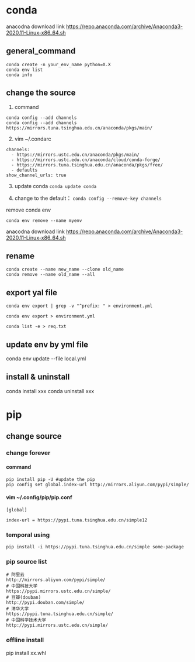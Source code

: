 # conda

anacodna download link
https://repo.anaconda.com/archive/Anaconda3-2020.11-Linux-x86_64.sh

## general_command 
```
conda create -n your_env_name python=X.X
conda env list
conda info
```
## change the source 
1. command
```
conda config --add channels
conda config --add channels https://mirrors.tuna.tsinghua.edu.cn/anaconda/pkgs/main/
```
2. vim ~/.condarc
```
channels:
  - https://mirrors.ustc.edu.cn/anaconda/pkgs/main/
  - https://mirrors.ustc.edu.cn/anaconda/cloud/conda-forge/
  - https://mirrors.tuna.tsinghua.edu.cn/anaconda/pkgs/free/
  - defaults
show_channel_urls: true
```

3. update conda 
```conda update conda ```


4. change to the default：
```conda config --remove-key channels```

remove conda env
```
conda env remove --name myenv
```

anacodna download link
https://repo.anaconda.com/archive/Anaconda3-2020.11-Linux-x86_64.sh



## rename
```
conda create --name new_name --clone old_name
conda remove --name old_name --all
```

## export yal file
```
conda env export | grep -v "^prefix: " > environment.yml

conda env export > environment.yml

conda list -e > req.txt
```

## update env by yml file
conda env update --file local.yml




## install & uninstall
conda install xxx
conda uninstall xxx






# pip

## change source

### change forever
#### command
```
pip install pip -U #update the pip
pip config set global.index-url http://mirrors.aliyun.com/pypi/simple/
```
#### vim ~/.config/pip/pip.conf
```
[global]

index-url = https://pypi.tuna.tsinghua.edu.cn/simple12
```
### temporal using
```
pip install -i https://pypi.tuna.tsinghua.edu.cn/simple some-package
```

### pip source list
```
# 阿里云 
http://mirrors.aliyun.com/pypi/simple/
# 中国科技大学 
https://pypi.mirrors.ustc.edu.cn/simple/
# 豆瓣(douban) 
http://pypi.douban.com/simple/
# 清华大学 
https://pypi.tuna.tsinghua.edu.cn/simple/
# 中国科学技术大学 
http://pypi.mirrors.ustc.edu.cn/simple/
```



### offline install

pip install xx.whl
